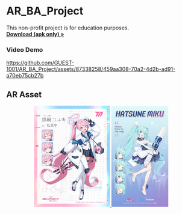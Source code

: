 # AR_BA_Project
This non-profit project is for education purposes.<br>
<a href="/../../releases/latest/"><strong>Download (apk only) »</strong> </a>

### Video Demo
https://github.com/GUEST-1001/AR_BA_Project/assets/87338258/459aa308-70a2-4d2b-ad91-a70eb75cb27b

## AR Asset
<div align="center">
  <a href="/Assets/AR_Asset/Koyuki_Intro.jpg">
    <img src="/Assets/AR_Asset/Koyuki_Intro.jpg" width="40%" height="auto">
   </a>
    <a href="/Assets/AR_Asset/Miku_Intro_2.jpg">
    <img src="/Assets/AR_Asset/Miku_Intro_2.jpg" width="30%" height="auto">
   </a>
</div>
